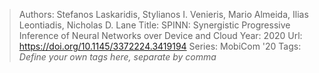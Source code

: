 > Authors: Stefanos Laskaridis, Stylianos I. Venieris, Mario Almeida, Ilias Leontiadis, Nicholas D. Lane
> Title: SPINN: Synergistic Progressive Inference of Neural Networks over Device and Cloud
> Year: 2020
> Url: https://doi.org/10.1145/3372224.3419194
> Series: MobiCom '20
> Tags: *Define your own tags here, separate by comma*